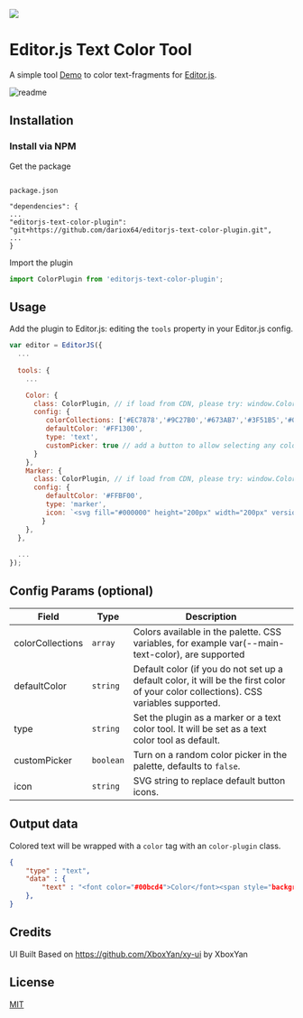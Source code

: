 ![](https://badgen.net/badge/Editor.js/v2.30.6/blue)

# Editor.js Text Color Tool

A simple tool [Demo](https://flaming-cl.github.io/editorPlugin) to color text-fragments for [Editor.js](https://editorjs.io).  

![readme](https://user-images.githubusercontent.com/51183663/213845281-99c84d59-230f-4f15-a8d5-b345b112f1b4.png)

## Installation

### Install via NPM

Get the package

```shell

package.json

"dependencies": {
...
"editorjs-text-color-plugin": "git+https://github.com/dariox64/editorjs-text-color-plugin.git",
...
}

```

Import the plugin

```javascript
import ColorPlugin from 'editorjs-text-color-plugin';
```

## Usage

Add the plugin to Editor.js: editing the `tools` property in your Editor.js config.

```javascript
var editor = EditorJS({
  ...
  
  tools: {
    ...

    Color: {
      class: ColorPlugin, // if load from CDN, please try: window.ColorPlugin
      config: {
         colorCollections: ['#EC7878','#9C27B0','#673AB7','#3F51B5','#0070FF','#03A9F4','#00BCD4','#4CAF50','#8BC34A','#CDDC39', '#FFF'],
         defaultColor: '#FF1300',
         type: 'text', 
         customPicker: true // add a button to allow selecting any colour  
      }     
    },
    Marker: {
      class: ColorPlugin, // if load from CDN, please try: window.ColorPlugin
      config: {
         defaultColor: '#FFBF00',
         type: 'marker',
         icon: `<svg fill="#000000" height="200px" width="200px" version="1.1" id="Icons" xmlns="http://www.w3.org/2000/svg" xmlns:xlink="http://www.w3.org/1999/xlink" viewBox="0 0 32 32" xml:space="preserve"><g id="SVGRepo_bgCarrier" stroke-width="0"></g><g id="SVGRepo_tracerCarrier" stroke-linecap="round" stroke-linejoin="round"></g><g id="SVGRepo_iconCarrier"> <g> <path d="M17.6,6L6.9,16.7c-0.2,0.2-0.3,0.4-0.3,0.6L6,23.9c0,0.3,0.1,0.6,0.3,0.8C6.5,24.9,6.7,25,7,25c0,0,0.1,0,0.1,0l6.6-0.6 c0.2,0,0.5-0.1,0.6-0.3L25,13.4L17.6,6z"></path> <path d="M26.4,12l1.4-1.4c1.2-1.2,1.1-3.1-0.1-4.3l-3-3c-0.6-0.6-1.3-0.9-2.2-0.9c-0.8,0-1.6,0.3-2.2,0.9L19,4.6L26.4,12z"></path> </g> <g> <path d="M28,29H4c-0.6,0-1-0.4-1-1s0.4-1,1-1h24c0.6,0,1,0.4,1,1S28.6,29,28,29z"></path> </g> </g></svg>`
        }       
    },
  },
  
  ...
});
```

## Config Params (optional)

| Field            | Type      | Description                                                                                                                            |
|------------------|-----------|----------------------------------------------------------------------------------------------------------------------------------------|
| colorCollections | `array`   | Colors available in the palette.   CSS variables, for example var(--main-text-color), are supported                                    |
| defaultColor     | `string`  | Default color (if you do not set up a default color, it will be the first color of your color collections).   CSS variables supported. |
| type             | `string`  | Set the plugin as a marker or a text color tool. It will be set as a text color tool as default.                                       |
| customPicker     | `boolean` | Turn on a random color picker in the palette, defaults to `false`.                                                                     |
| icon             | `string`  | SVG string to replace default button icons.                                                                                            |

## Output data

Colored text will be wrapped with a `color` tag with an `color-plugin` class.

```json
{
    "type" : "text",
    "data" : {
        "text" : "<font color="#00bcd4">Color</font><span style="background-color: rgb(236, 120, 120);"><font color="#ffffff">Plugin</font></span>."
    },
}
```                                                                                               
## Credits
UI Built Based on https://github.com/XboxYan/xy-ui by XboxYan  

## License
[MIT](https://github.com/flaming-cl/editorjs-text-color-plugin/blob/master/LICENSE)
